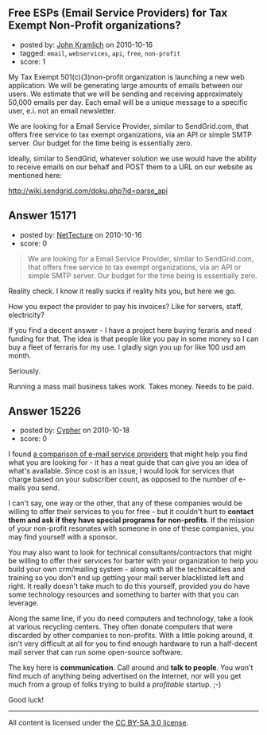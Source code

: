 ## Free ESPs (Email Service Providers) for Tax Exempt Non-Profit organizations?

- posted by: [John Kramlich](https://stackexchange.com/users/-1/4828-john-kramlich) on 2010-10-16
- tagged: `email`, `webservices`, `api`, `free`, `non-profit`
- score: 1

My Tax Exempt 501(c)(3)non-profit organization is launching a new web application.  We will be generating large amounts of emails between our users.  We estimate that we will be sending and receiving approximately 50,000 emails per day.  Each email will be a unique message to a specific user, e.i. not an email newsletter.

We are looking for a Email Service Provider, similar to SendGrid.com, that offers free service to tax exempt organizations, via an API or simple SMTP server.  Our budget for the time being is essentially zero.

Ideally, similar to SendGrid, whatever solution we use would have the ability to receive emails on our behalf and POST them to a URL on our website as mentioned here:

http://wiki.sendgrid.com/doku.php?id=parse_api






## Answer 15171

- posted by: [NetTecture](https://stackexchange.com/users/-1/3350-nettecture) on 2010-10-16
- score: 0

> We are looking for a Email Service
> Provider, similar to SendGrid.com,
> that offers free service to tax exempt
> organizations, via an API or simple
> SMTP server. Our budget for the time
> being is essentially zero.

Reality check. I know it really sucks if reality hits you, but here we go.

How you expect the provider to pay his invoices? Like for servers, staff, electricity?

If you find a decent answer - I have a project here buying feraris and need funding for that. The idea is that people like you pay in some money so I can buy a fleet of ferraris for my use. I gladly sign you up for like 100 usd am month.

Seriously.

Running a mass mail business takes work. Takes money. Needs to be paid.


## Answer 15226

- posted by: [Cypher](https://stackexchange.com/users/-1/4435-cypher) on 2010-10-18
- score: 0

<p>I found <a href="http://groundwire.org/support/articles/email-service-provider-comparison-report-2010" rel="nofollow">a comparison of e-mail service providers</a> that might help you find what you are looking for - it has a neat guide that can give you an idea of what's available.  Since cost is an issue, I would look for services that charge based on your subscriber count, as opposed to the number of e-mails you send.</p>

<p>I can't say, one way or the other, that any of these companies would be willing to offer their services to you for free - but it couldn't hurt to <strong>contact them and ask if they have special programs for non-profits</strong>.  If the mission of your non-profit resonates with someone in one of these companies, you may find yourself with a sponsor.</p>

<p>You may also want to look for technical consultants/contractors that might be willing to offer their services for barter with your organization to help you build your own crm/mailing system - along with all the technicalities and training so you don't end up getting your mail server blacklisted left and right.  It really doesn't take much to do this yourself, provided you do have some technology resources and something to barter with that you can leverage.</p>

<p>Along the same line, if you do need computers and technology, take a look at various recycling centers.  They often donate computers that were discarded by other companies to non-profits.  With a little poking around, it isn't very difficult at all for you to find enough hardware to run a half-decent mail server that can run some open-source software.</p>

<p>The key here is <strong>communication</strong>.  Call around and <strong>talk to people</strong>.  You won't find much of anything being advertised on the internet, nor will you get much from a group of folks trying to build a <em>profitable</em> startup.  ;-)</p>

<p>Good luck!</p>




---

All content is licensed under the [CC BY-SA 3.0 license](https://creativecommons.org/licenses/by-sa/3.0/).
